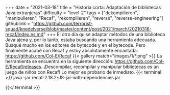 +++
date = "2021-03-18"
title = "Historia corta: Adaptación de bibliotecas Java extranjeras"
difficulty = "level-2"
tags = ["dekompilieren", "manipulieren", "Recaf", "rekompilieren", "reverse", "reverse-engineering"]
githublink = "https://github.com/terrorist-squad/knedelverse/blob/master/content/post/2021/march/20210318-recaf/index.es.md"
+++
El otro día quise adaptar métodos de una biblioteca Java ajena y, por lo tanto, estaba buscando una herramienta adecuada. Busqué mucho en los editores de bytecode y en el bytecode. Pero finalmente acabé con Recaf y estoy absolutamente encantada: https://github.com/Col-E/Recaf
{{< gallery match="images/1/*.png" >}}
La herramienta se encuentra en la siguiente dirección: https://github.com/Col-E/Recaf/releases. ¡Descompilar, recompilar y manipular bibliotecas es un juego de niños con Recaf! Lo mejor es probarlo de inmediato.
{{< terminal >}}
java -jar recaf-2.18.2-J8-jar-with-dependencies.jar

{{</ terminal >}}

